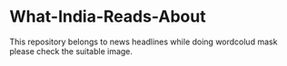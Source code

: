 # What-India-Reads-About
This repository belongs to news headlines
while doing wordcolud mask please check the suitable image.
